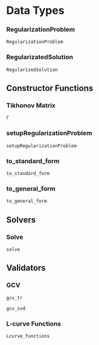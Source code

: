 
# Data Types

### RegularizationProblem
```@docs
RegularizationProblem
```

### RegularizatedSolution
```@docs
RegularizedSolution
```

## Constructor Functions

### Tikhonov Matrix
```@docs
Γ
```

### setupRegularizationProblem
```@docs
setupRegularizationProblem
```

### to\_standard\_form
```@docs
to_standard_form
```

### to\_general\_form
```@docs
to_general_form
```

## Solvers

### Solve
```@docs
solve
```

## Validators

### GCV
```@docs
gcv_tr
```

```@docs
gcv_svd
```

### L-curve Functions
```@docs
Lcurve_functions
```
